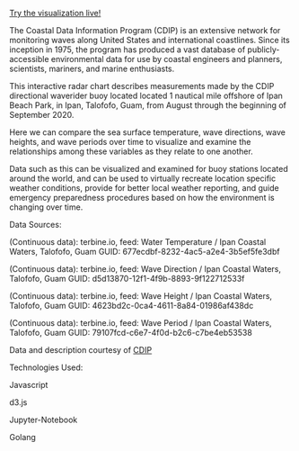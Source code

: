 [Try the visualization live!](https://raw.githack.com/thenick775/terbine_visualizations/livepreview/cdip_ipan_vis/cdip_vid_src/cdip_ipan/src/radarchart.html)

The Coastal Data Information Program (CDIP) is an extensive network for monitoring waves along United States and international coastlines.
Since its inception in 1975, the program has produced a vast database of publicly-accessible environmental data for use by coastal engineers and planners,
scientists, mariners, and marine enthusiasts.

This interactive radar chart describes measurements made by the CDIP directional waverider buoy
located located 1 nautical mile offshore of Ipan Beach Park, in Ipan, Talofofo, Guam, from August through the beginning of September 2020.

Here we can compare the sea surface temperature, wave directions, wave heights, and wave periods 
over time to visualize and examine the relationships among these variables as they relate to one another.

Data such as this can be visualized and examined for buoy stations located around the world, and can be used to 
virtually recreate location specific weather conditions, provide for better local weather reporting, and guide emergency preparedness
procedures based on how the environment is changing over time.


Data Sources:

(Continuous data): terbine.io, feed: Water Temperature / Ipan Coastal Waters, Talofofo, Guam GUID: 677ecdbf-8232-4ac5-a2e4-3b5ef5fe3dbf

(Continuous data): terbine.io, feed: Wave Direction / Ipan Coastal Waters, Talofofo, Guam GUID: d5d13870-12f1-4f9b-8893-9f122712533f

(Continuous data): terbine.io, feed: Wave Height / Ipan Coastal Waters, Talofofo, Guam GUID: 4623bd2c-0ca4-4611-8a84-01986af438dc

(Continuous data): terbine.io, feed: Wave Period / Ipan Coastal Waters, Talofofo, Guam GUID: 79107fcd-c6e7-4f0d-b2c6-c7be4eb53538

Data and description courtesy of <a href=https://cdip.ucsd.edu/>CDIP</a>

Technologies Used:

Javascript

d3.js

Jupyter-Notebook

Golang
